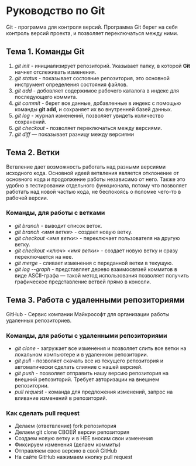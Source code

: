 # Руководство по Git
Git - программа для контроля версий. Программа Git берет на себя контроль версий проекта, и позволяет переключаться между ними.
## Тема 1. Команды Git
1. _git init_ - инициализирует репозиторий. Указывает папку, в которой **Git** начнет отслеживать изменения.
2. _git status_ - показывает состояние репозитория, это основной инструмент определения состояния файлов.
3. _git add_ - добовляет содержимое рабочего каталога в индекс для последующего коммита. 
4. _git commit_ - берет все данные, добавленные в индекс с помощью команды **git add**, и сохраняет их во внутренней базей данных.
5. _git log_ - журнал изменений, позволяет увидеть количество сохранений.
6. _git cheсkout_ - позволяет переключаться между версиями. 
7. _git diff_ — показывает разницу между версиями
## Тема 2. Ветки
Ветвление дает возможность работать над разными версиями исходного кода. Основной идеей ветвления является отклонение от основного кода и продолжение работы независимо от него. Также это удобно в тестировании отдельного функционала, потому что позволяет работать над новой частью кода, не беспокоясь о поломке чего-то в рабочей версии.
### Команды, для работы с ветками
* _git branch_ - выводит список веток.
* _git branch <имя ветки>_ - создает новую ветку.
* _git checkout <имя ветки>_ - переключает пользователя на другую ветку. 
* _git checkout <ключ> <имя ветки>_ - создает новую ветку и сразу переключается на нее. 
* _git merge_ - cливает изменения с переданной ветки в текущую.
* _git log --graph_ - представляет дерево взаимосвязей коммитов в виде ASCII-графа — такой метод использования позволяет получить графическое представление ветвей прямо в консоли.
## Тема 3. Работа с удаленными репозиториями
GitHub - Сервис компании Майкрософт для организации работы удаленных репозиториев.
### Команды, для работы с удаленными репозиториями
* _git clone_ - загружает все изменения и позволяет слить все ветки на локальном компьютере и в удаленном репозитории.
* _git pull_ - позволяет скачать все из текущего репозитория и автоматически сделать слияние с нашей версией.
* _git push_ - позволяет отправить нашу версию репозитория на внешний репозиторий. Требует авторизации на внешнем репозитории.
* _pull request_ - команда для предложения изменений, запрос на вливание изменений в репозиторий.
### Как сделать pull request
* Делаем (ответвление) fork репозитория
* Делаем git clone СВОЕЙ версии репозитория
* Создаем новую ветку и в НЕЕ вносим свои изменения
* Фиксируем изменения (делаем коммиты)
* Отправляем свою версию в свой GitHub
* На сайте GitHub нажимаем кнопку pull request 